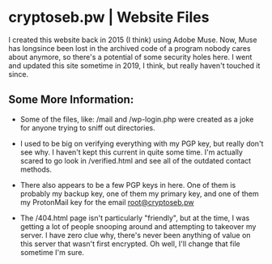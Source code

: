 # cryptoseb.pw | Website Files
I created this website back in 2015 (I think) using Adobe Muse. Now, Muse has longsince been lost in the archived code of a program nobody cares about anymore, so there's a potential of some security holes here. I went and updated this site sometime in 2019, I think, but really haven't touched it since. 

## Some More Information:

- Some of the files, like: /mail and /wp-login.php were created as a joke for anyone trying to sniff out directories.

- I used to be big on verifying everything with my PGP key, but really don't see why. I haven't kept this current in quite some time. I'm actually scared to go look in /verified.html and see all of the outdated contact methods.

- There also appears to be a few PGP keys in here. One of them is probably my backup key, one of them my primary key, and one of them my ProtonMail key for the email root@cryptoseb.pw

- The /404.html page isn't particularly "friendly", but at the time, I was getting a lot of people snooping around and attempting to takeover my server. I have zero clue why, there's never been anything of value on this server that wasn't first encrypted. Oh well, I'll change that file sometime I'm sure.

